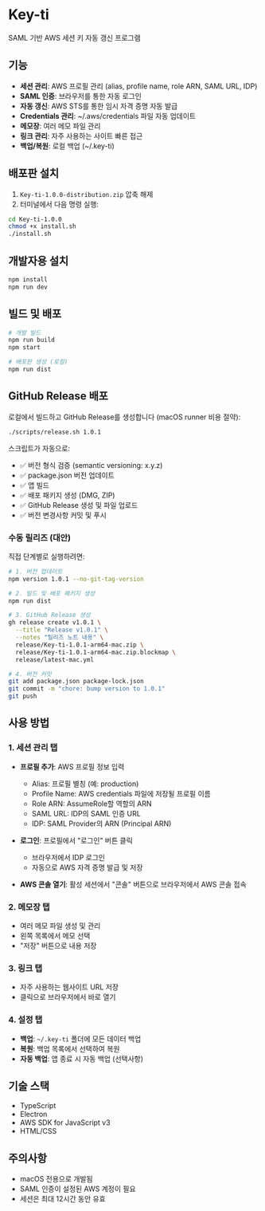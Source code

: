 # Key-ti

SAML 기반 AWS 세션 키 자동 갱신 프로그램

## 기능

- **세션 관리**: AWS 프로필 관리 (alias, profile name, role ARN, SAML URL, IDP)
- **SAML 인증**: 브라우저를 통한 자동 로그인
- **자동 갱신**: AWS STS를 통한 임시 자격 증명 자동 발급
- **Credentials 관리**: ~/.aws/credentials 파일 자동 업데이트
- **메모장**: 여러 메모 파일 관리
- **링크 관리**: 자주 사용하는 사이트 빠른 접근
- **백업/복원**: 로컬 백업 (~/.key-ti)

## 배포판 설치

1. `Key-ti-1.0.0-distribution.zip` 압축 해제
2. 터미널에서 다음 명령 실행:

```bash
cd Key-ti-1.0.0
chmod +x install.sh
./install.sh
```

## 개발자용 설치

```bash
npm install
npm run dev
```

## 빌드 및 배포

```bash
# 개발 빌드
npm run build
npm start

# 배포판 생성 (로컬)
npm run dist
```

## GitHub Release 배포

로컬에서 빌드하고 GitHub Release를 생성합니다 (macOS runner 비용 절약):

```bash
./scripts/release.sh 1.0.1
```

스크립트가 자동으로:
- ✅ 버전 형식 검증 (semantic versioning: x.y.z)
- ✅ package.json 버전 업데이트
- ✅ 앱 빌드
- ✅ 배포 패키지 생성 (DMG, ZIP)
- ✅ GitHub Release 생성 및 파일 업로드
- ✅ 버전 변경사항 커밋 및 푸시

### 수동 릴리즈 (대안)

직접 단계별로 실행하려면:

```bash
# 1. 버전 업데이트
npm version 1.0.1 --no-git-tag-version

# 2. 빌드 및 배포 패키지 생성
npm run dist

# 3. GitHub Release 생성
gh release create v1.0.1 \
  --title "Release v1.0.1" \
  --notes "릴리즈 노트 내용" \
  release/Key-ti-1.0.1-arm64-mac.zip \
  release/Key-ti-1.0.1-arm64-mac.zip.blockmap \
  release/latest-mac.yml

# 4. 버전 커밋
git add package.json package-lock.json
git commit -m "chore: bump version to 1.0.1"
git push
```

## 사용 방법

### 1. 세션 관리 탭

- **프로필 추가**: AWS 프로필 정보 입력
  - Alias: 프로필 별칭 (예: production)
  - Profile Name: AWS credentials 파일에 저장될 프로필 이름
  - Role ARN: AssumeRole할 역할의 ARN
  - SAML URL: IDP의 SAML 인증 URL
  - IDP: SAML Provider의 ARN (Principal ARN)

- **로그인**: 프로필에서 "로그인" 버튼 클릭
  - 브라우저에서 IDP 로그인
  - 자동으로 AWS 자격 증명 발급 및 저장

- **AWS 콘솔 열기**: 활성 세션에서 "콘솔" 버튼으로 브라우저에서 AWS 콘솔 접속

### 2. 메모장 탭

- 여러 메모 파일 생성 및 관리
- 왼쪽 목록에서 메모 선택
- "저장" 버튼으로 내용 저장

### 3. 링크 탭

- 자주 사용하는 웹사이트 URL 저장
- 클릭으로 브라우저에서 바로 열기

### 4. 설정 탭

- **백업**: `~/.key-ti` 폴더에 모든 데이터 백업
- **복원**: 백업 목록에서 선택하여 복원
- **자동 백업**: 앱 종료 시 자동 백업 (선택사항)

## 기술 스택

- TypeScript
- Electron
- AWS SDK for JavaScript v3
- HTML/CSS

## 주의사항

- macOS 전용으로 개발됨
- SAML 인증이 설정된 AWS 계정이 필요
- 세션은 최대 12시간 동안 유효
